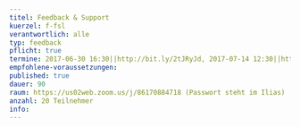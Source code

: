 ```yaml
---
titel: Feedback & Support
kuerzel: f-fsl
verantwortlich: alle
typ: feedback
pflicht: true
termine: 2017-06-30 16:30||http://bit.ly/2tJRyJd, 2017-07-14 12:30||http://bit.ly/2rQUkeo, 2017-07-27 12:30||http://bit.ly/2ta9T5i, 2017-08-10 12:30||http://bit.ly/2sQqec8, 2017-08-24 12:30||http://bit.ly/2t5S7PP, 2017-09-07 12:30||http://bit.ly/2saMPhH, 2017-09-21 12:30||http://bit.ly/2tah0L4
empfohlene-voraussetzungen: 
published: true
dauer: 90
raum: https://us02web.zoom.us/j/86170884718 (Passwort steht im Ilias)
anzahl: 20 Teilnehmer
info: 
---
```


